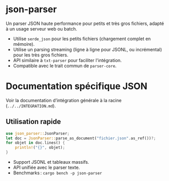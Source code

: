# json-parser

Un parser JSON haute performance pour petits et très gros fichiers, adapté à un usage serveur web ou batch.

- Utilise `serde_json` pour les petits fichiers (chargement complet en mémoire).
- Utilise un parsing streaming (ligne à ligne pour JSONL, ou incrémental) pour les très gros fichiers.
- API similaire à `txt-parser` pour faciliter l'intégration.
- Compatible avec le trait commun de `parser-core`.

# Documentation spécifique JSON

Voir la documentation d’intégration générale à la racine (`../../INTEGRATION.md`).

## Utilisation rapide

```rust
use json_parser::JsonParser;
let doc = JsonParser::parse_as_document("fichier.json".as_ref())?;
for objet in doc.lines() {
    println!("{}", objet);
}
```

- Support JSONL et tableaux massifs.
- API unifiée avec le parser texte.
- Benchmarks : `cargo bench -p json-parser`
